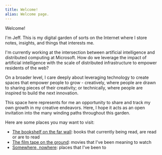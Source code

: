 ```yaml
---
title: Welcome!
alias: Welcome page.
---
```

Welcome!

I'm Jeff. This is my digital garden of sorts on the Internet where I store notes, insights, and things that interests me.

I'm currently working at the intersection between artificial intelligence and distributed computing at Microsoft. How do we leverage the impact of artificial intelligence with the scale of distributed infrastructure to empower residents of the web?

On a broader level, I care deeply about leveraging technology to create spaces that empower people to grow - creatively, where people are drawn to sharing pieces of their creativity; or technically, where people are inspired to build the next innovation.

This space here represents for me an opportunity to share and track my own growth in my creative endeavors. Here, I hope it acts as an open invitation into the many winding paths throughout this garden.

Here are some places you may want to visit:

- [The bookshelf on the far wall](/content/books.md): books that currently being read, are read or are to read
- [The film tape on the ground](/content/movies.md): movies that I've been meaning to watch
- [Somewhere, nowhere](travels): places that I've been to 

